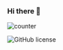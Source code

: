 
### Hi there 👋

![counter](https://enmt4k2pji5kbho.m.pipedream.net)

![GitHub license](https://img.shields.io/badge/license-MIT-blue.svg)

<!--
**T-dex/T-dex** is a ✨ _special_ ✨ repository because its `README.md` (this file) appears on your GitHub profile.

Here are some ideas to get you started:

- 🔭 I’m currently working on ...
- 🌱 I’m currently learning ...
- 👯 I’m looking to collaborate on ...
- 🤔 I’m looking for help with ...
- 💬 Ask me about ...
- 📫 How to reach me: ...
- 😄 Pronouns: ...
- ⚡ Fun fact: ...
-->
